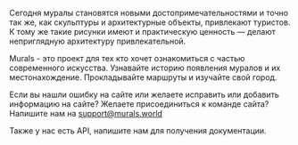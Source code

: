 <p class="uk-text-lead">
Сегодня муралы становятся новыми достопримечательностями и точно так же, как скульптуры и архитектурные объекты, привлекают туристов. К тому же такие рисунки имеют и практическую ценность — делают неприглядную архитектуру привлекательной.
                    
Murals - это проект для тех кто хочет ознакомиться с частью современного искусства. 
Узнавайте историю появления муралов и их местонахождение. 
Прокладывайте маршруты и изучайте свой город.
</p>

Если вы нашли ошибку на сайте или желаете исправить или добавить информацию на сайте?
Желаете присоединиться к команде сайта? 
Напишите нам на [support@murals.world](mailto:support@murals.world)

Также у нас есть API, напишите нам для получения документации.
